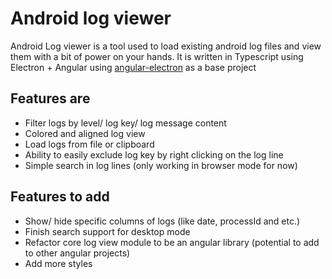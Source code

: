 # Android log viewer

Android Log viewer is a tool used to load existing android log files and view them with a bit of power on your hands.
It is written in Typescript using Electron + Angular using [angular-electron](https://github.com/maximegris/angular-electron) as a base project

## Features are

- Filter logs by level/ log key/ log message content
- Colored and aligned log view
- Load logs from file or clipboard
- Ability to easily exclude log key by right clicking on the log line
- Simple search in log lines (only working in browser mode for now)

## Features to add

- Show/ hide specific columns of logs (like date, processId and etc.)
- Finish search support for desktop mode
- Refactor core log view module to be an angular library (potential to add to other angular projects)
- Add more styles
